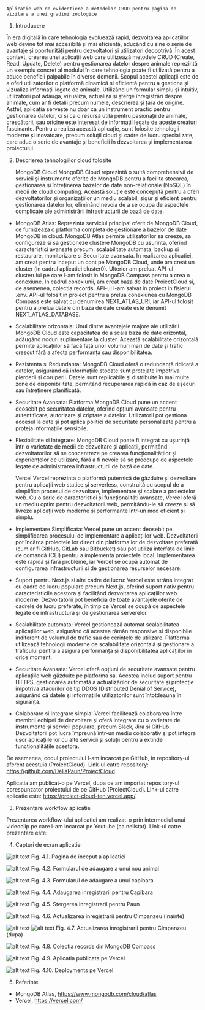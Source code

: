     Aplicatie web de evidentiere a metodelor CRUD pentru pagina de vizitare a unei gradini zoologice

1.	Introducere

În era digitală în care tehnologia evoluează rapid, dezvoltarea aplicațiilor web devine tot mai accesibilă și mai eficientă, aducând cu sine o serie de avantaje și oportunități pentru dezvoltatori și utilizatori deopotrivă. În acest context, crearea unei aplicații web care utilizează metodele CRUD (Create, Read, Update, Delete) pentru gestionarea datelor despre animale reprezintă un exemplu concret al modului în care tehnologia poate fi utilizată pentru a aduce beneficii palpabile în diverse domenii.
Scopul acestei aplicații este de a oferi utilizatorilor o platformă dinamică și eficientă pentru a gestiona și vizualiza informații legate de animale. Utilizând un formular simplu și intuitiv, utilizatorii pot adăuga, vizualiza, actualiza și șterge înregistrări despre animale, cum ar fi detalii precum numele, descrierea și țara de origine. Astfel, aplicația servește nu doar ca un instrument practic pentru gestionarea datelor, ci și ca o resursă utilă pentru pasionații de animale, crescătorii, sau oricine este interesat de informații legate de aceste creaturi fascinante.
Pentru a realiza această aplicație, sunt folosite tehnologii moderne și inovatoare, precum soluții cloud și cadre de lucru specializate, care aduc o serie de avantaje și beneficii în dezvoltarea și implementarea proiectului.

2.	Descrierea tehnologiilor cloud folosite

    MongoDB Cloud
MongoDB Cloud reprezintă o suită comprehensivă de servicii și instrumente oferite de MongoDB pentru a facilita stocarea, gestionarea și întreținerea bazelor de date non-relaționale (NoSQL) în medii de cloud computing. Această soluție este concepută pentru a oferi dezvoltatorilor și organizațiilor un mediu scalabil, sigur și eficient pentru gestionarea datelor lor, eliminând nevoia de a se ocupa de aspectele complicate ale administrării infrastructurii de bază de date.
-	MongoDB Atlas: Reprezinta serviciul principal oferit de MongoDB Cloud, ce furnizeaza o platforma completa de gestionare a bazelor de date MongoDB in cloud. MongoDB Atlas permite utilizatorilor sa creeze, sa configureze si sa gestioneze clustere MongoDB cu usurinta, oferind caracteristici avansate precum: scalabilitate automata, backup si restaurare, monitorizare si Securitate avansata. 
In realizarea aplicatiei, am creat pentru inceput un cont pe MongoDB Cloud, unde am creat un cluster (in cadrul aplicatiei cluster0). Ulterior am preluat API-ul clusterului pe care l-am folosit in MongoDB Compass pentru a crea o conexiune. In cadrul conexiunii, am creat baza de date ProiectCloud si, de asemenea, colectia records. API-ul l-am salvat in proiect in fisierul .env. API-ul folosit in proiect pentru a prelua conexiunea cu MongoDB Compass este salvat cu denumirea NEXT_ATLAS_URI, iar API-ul folosit pentru a prelua datele din baza de date create este denumit NEXT_ATLAS_DATABASE.
-	Scalabilitate orizontala: Unul dintre avantajele majore ale utilizării MongoDB Cloud este capacitatea de a scala baza de date orizontal, adăugând noduri suplimentare la cluster. Această scalabilitate orizontală permite aplicațiilor să facă față unor volumuri mari de date și trafic crescut fără a afecta performanța sau disponibilitatea.
-	Rezistenta si Redundanta: MongoDB Cloud oferă o redundanță ridicată a datelor, asigurând că informațiile stocate sunt protejate împotriva pierderii și coruperii. Datele sunt replicabile și distribuite în mai multe zone de disponibilitate, permițând recuperarea rapidă în caz de eșecuri sau întreținere planificată.
-	Securitate Avansata: Platforma MongoDB Cloud pune un accent deosebit pe securitatea datelor, oferind opțiuni avansate pentru autentificare, autorizare și criptare a datelor. Utilizatorii pot gestiona accesul la date și pot aplica politici de securitate personalizate pentru a proteja informațiile sensibile.
-	Flexibilitate si Integrare: MongoDB Cloud poate fi integrat cu ușurință într-o varietate de medii de dezvoltare și aplicații, permițând dezvoltatorilor să se concentreze pe crearea funcționalităților și experiențelor de utilizare, fără a fi nevoie să se preocupe de aspectele legate de administrarea infrastructurii de bază de date.

    Vercel 
Vercel reprezinta o platformă puternică de găzduire și dezvoltare pentru aplicații web statice și serverless, construită cu scopul de a simplifica procesul de dezvoltare, implementare și scalare a proiectelor web. Cu o serie de caracteristici și funcționalități avansate, Vercel oferă un mediu optim pentru dezvoltatorii web, permițându-le să creeze și să livreze aplicații web moderne și performante într-un mod eficient și simplu.
-	Implementare Simplificata: Vercel pune un accent deosebit pe simplificarea procesului de implementare a aplicațiilor web. Dezvoltatorii pot încărca proiectele lor direct din platforma lor de dezvoltare preferată (cum ar fi GitHub, GitLab sau Bitbucket) sau pot utiliza interfața de linie de comandă (CLI) pentru a implementa proiectele local. Implementarea este rapidă și fără probleme, iar Vercel se ocupă automat de configurarea infrastructurii și de gestionarea resurselor necesare.
-	Suport pentru Next.js si alte cadre de lucru: Vercel este strâns integrat cu cadre de lucru populare precum Next.js, oferind suport nativ pentru caracteristicile acestora și facilitând dezvoltarea aplicațiilor web moderne. Dezvoltatorii pot beneficia de toate avantajele oferite de cadrele de lucru preferate, în timp ce Vercel se ocupă de aspectele legate de infrastructură și de gestionarea serverelor.
-	Scalabilitate automata: Vercel gestionează automat scalabilitatea aplicațiilor web, asigurând că acestea rămân responsive și disponibile indiferent de volumul de trafic sau de cerințele de utilizare. Platforma utilizează tehnologii moderne de scalabilitate orizontală și gestionare a traficului pentru a asigura performanța și disponibilitatea aplicațiilor în orice moment.
-	Securitate Avansata: Vercel oferă opțiuni de securitate avansate pentru aplicațiile web găzduite pe platforma sa. Acestea includ suport pentru HTTPS, gestionarea automată a actualizărilor de securitate și protecție împotriva atacurilor de tip DDOS (Distributed Denial of Service), asigurând că datele și informațiile utilizatorilor sunt întotdeauna în siguranță.
-	Colaborare si Integrare simpla: Vercel facilitează colaborarea între membrii echipei de dezvoltare și oferă integrare cu o varietate de instrumente și servicii populare, precum Slack, Jira și GitHub. Dezvoltatorii pot lucra împreună într-un mediu colaborativ și pot integra ușor aplicațiile lor cu alte servicii și soluții pentru a extinde funcționalitățile acestora.

De asemenea, codul proiectului l-am incarcat pe GitHub, in repository-ul aferent acestuia (ProiectCloud). Link-ul catre repository: https://github.com/DeliaPaun/ProiectCloud.

Aplicatia am publicat-o pe Vercel, dupa ce am importat repository-ul corespunzator proiectului de pe GitHub (ProiectCloud). Link-ul catre aplicatie este: https://proiect-cloud-ten.vercel.app/.

3.	Prezentare workflow aplicatie

Prezentarea workflow-ului aplicatiei am realizat-o prin intermediul unui videoclip pe care l-am incarcat pe Youtube (ca nelistat). Link-ul catre prezentare este: 


4.	Capturi de ecran aplicatie

![alt text](image.png)
Fig. 4.1. Pagina de inceput a aplicatiei

![alt text](image-1.png)
Fig. 4.2. Formularul de adaugare a unui nou animal

![alt text](image-2.png)
Fig. 4.3. Formularul de adaugare a unui capibara

![alt text](image-3.png)
Fig. 4.4. Adaugarea inregistrarii pentru Capibara

![alt text](image-4.png)
Fig. 4.5. Stergerea inregistrarii pentru Paun

![alt text](image-5.png)
Fig. 4.6. Actualizarea inregistrarii pentru Cimpanzeu (inainte)

![alt text](image-6.png)
![alt text](image-7.png)
Fig. 4.7. Actualizarea inregistrarii pentru Cimpanzeu (dupa)

![alt text](image-8.png)
Fig. 4.8. Colectia records din MongoDB Compass

![alt text](image-9.png)
Fig. 4.9. Aplicatia publicata pe Vercel

![alt text](image-10.png)
Fig. 4.10. Deployments pe Vercel

 
5.	Referinte

-	MongoDB Atlas, https://www.mongodb.com/cloud/atlas
-	Vercel, https://vercel.com/



